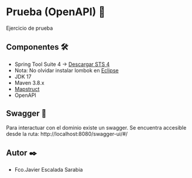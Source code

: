 # Prueba (OpenAPI) 🚀

Ejercicio de prueba

## Componentes 🛠️

* Spring Tool Suite 4 -> [Descargar STS 4](https://spring.io/tools)
* Nota: No olvidar instalar lombok en [Eclipse](https://projectlombok.org/setup/eclipse)
* JDK 17
* Maven 3.8.x
* [Mapstruct](https://mapstruct.org/)
* OpenAPI 


## Swagger 🔧

Para interactuar con el dominio existe un swagger. Se encuentra accesible desde la ruta:
http://localhost:8080/swagger-ui/#/


## Autor ✒️

* Fco.Javier Escalada Sarabia
